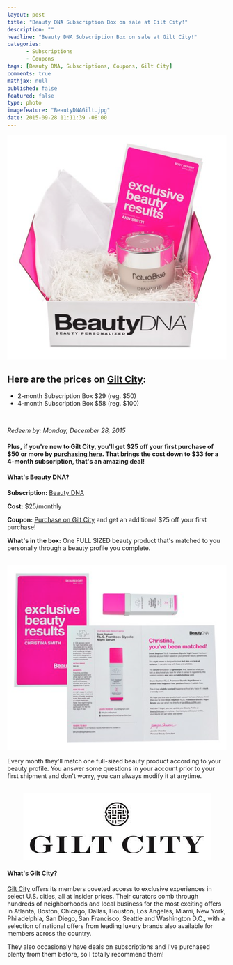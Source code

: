 ```yaml
---
layout: post
title: "Beauty DNA Subscription Box on sale at Gilt City!"
description: ""
headline: "Beauty DNA Subscription Box on sale at Gilt City!"
categories: 
      - Subscriptions
      - Coupons
tags: [Beauty DNA, Subscriptions, Coupons, Gilt City]
comments: true
mathjax: null
published: false
featured: false
type: photo
imagefeature: "BeautyDNAGilt.jpg"
date: 2015-09-28 11:11:39 -08:00
---
```


<center><a href="www.giltcity.com/invite/157210226a9yhx2xr9pf" target="_blank">
<img src="/images/BeautyDNAIdeel.png" border="0" style="border:none;max-width:100%;" alt="Beauty DNA Subscription Box on sale at Gilt City!" />
</a></center>

<p><H2>Here are the prices on <a href="www.giltcity.com/invite/157210226a9yhx2xr9pf" target="_blank">Gilt City</a>:</H2></p>
<ul>
<li>2-month Subscription Box $29 (reg. $50)</li>
<li>4-month Subscription Box $58 (reg. $100)</li>
</ul>

<br>
<p><i>Redeem by: Monday, December 28, 2015</i></p>

<p><H4>Plus, if you're new to Gilt City, you'll get $25 off your first purchase of $50 or more by <a href="www.giltcity.com/invite/157210226a9yhx2xr9pf" target="_blank">purchasing here</a>. That brings the cost down to $33 for a 4-month subscription, that's an amazing deal!</H4></p>

<H4>What's Beauty DNA?</H4>
<p><b>Subscription:</b> <a href="https://www.beautydna.com" target="_blank">Beauty DNA</a></p>
<p><b>Cost:</b> $25/monthly</p>
<p><b>Coupon:</b> <a href="http://www.ideel.com/invite/lorettajie" target="_blank">Purchase on Gilt City</a> and get an additional $25 off your first purchase!</p>
<p><b>What's in the box:</b> One FULL SIZED beauty product that's matched to you personally through a beauty profile you complete.</p>
<br>

<center><a href="www.giltcity.com/invite/157210226a9yhx2xr9pf" target="_blank">
<img src="/images/BeautyDNAIdeel2.png" border="0" style="border:none;max-width:100%;" alt="Beauty DNA Subscription Box on sale at Gilt City!" />
</a></center>

<p>Every month they'll match one full-sized beauty product according to your beauty profile. You answer some questions in your account prior to your first shipment and don't worry, you can always modify it at anytime.</p>

<br>

<center><a href="www.giltcity.com/invite/157210226a9yhx2xr9pf" target="_blank">
<img src="/images/GiltCity.png" border="0" style="border:none;max-width:100%;" alt="Gilt City" />
</a></center>
<H4>What's Gilt City?</H4>
<p><a href="www.giltcity.com/invite/157210226a9yhx2xr9pf" target="_blank">Gilt City</a> offers its members coveted access to exclusive experiences in select U.S. cities, all at insider prices. Their curators comb through hundreds of neighborhoods and local business for the most exciting offers in Atlanta, Boston, Chicago, Dallas, Houston, Los Angeles, Miami, New York, Philadelphia, San Diego, San Francisco, Seattle and Washington D.C., with a selection of national offers from leading luxury brands also available for members across the country.</p>

<p>They also occasionaly have deals on subscriptions and I've purchased plenty from them before, so I totally recommend them!</p>
